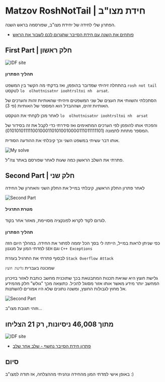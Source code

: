 
# Matzov RoshNotTail | חידת מצו"ב

הפתרון שלי לחידה של יחידת מצו"ב, שפורסמה בראש השנה.

- [פותחים את השנה עם חידת הסייבר שתגרום לכם לשבור את הראש](https://www.idf.il/%D7%90%D7%AA%D7%A8%D7%99-%D7%99%D7%97%D7%99%D7%93%D7%95%D7%AA/%D7%90%D7%92%D7%A3-%D7%94%D7%AA%D7%A7%D7%A9%D7%95%D7%91-%D7%95%D7%94%D7%94%D7%92%D7%A0%D7%94-%D7%91%D7%A1%D7%99%D7%99%D7%91%D7%A8/%D7%9B%D7%9C-%D7%94%D7%9B%D7%AA%D7%91%D7%95%D7%AA/2021/%D7%97%D7%99%D7%93%D7%AA-%D7%9E%D7%A6%D7%95%D7%91-%D7%A1%D7%99%D7%99%D7%91%D7%A8-%D7%A6%D7%94%D7%9C-%D7%90%D7%92%D7%A3-%D7%94%D7%AA%D7%A7%D7%A9%D7%95%D7%91-%D7%9E%D7%A1%D7%95%D7%95%D7%92-%D7%A8%D7%90%D7%A9-%D7%94%D7%A9%D7%A0%D7%94/)


## First Part | חלק ראשון

![IDF site](https://i.imgur.com/jGiC9sV.png)

#### תהליך הפתרון
בהתחלה זיהיתי שמדובר בהופמן, ואז בדקתי מה הקשר בין המשפט `rosh not tail` לטקסט `lo  olhottnisatnr ioohtrsltoi nh  arsat`.

הסתכלתי והשוותי את העצים של שני המשפטים וזיהיתי שהאותיות זהות והערכים של האותיות זהים, ושההבדל הוא המספר של האותיות (פי 3).

לאחר מכן לקחתי את הטקסט `lo  olhottnisatnr ioohtrsltoi nh  arsat`

והפכתי אותו להופמן לפי הערכים המתאימים ואז סידרתי כדי לקבל את זה בסידור של המספר מתחת לתמונה (0101010111110010001101010010000111011111101).

אותו דבר עשיתי במשפט השני וכך קיבלתי את ההודעה הסודית.

![My solve](https://i.imgur.com/D3Tqaa8.png)

פתרתי את השלב הראשון כמה שעות לאחר שפורסם באתר צה"ל.
## Second Part | חלק שני

לאחר פתרון החלק הראשון, קיבלתי במייל את החלק השני והאחרון של החידה

![Second Part](https://i.imgur.com/WZmQjFj.png)

#### מטרת התרגיל
לגרום לקוד לקרוא לפונקציה מסויימת, מאזור אחר בקוד.

#### תהליך הפתרון
כפי שניתן לראות במייל, הייתה לי בסך הכל יממה לפתור את החידה. במהלך היום הזה למדתי המון על מנגנון `SEH`
וגם `C++ Exceptions`

לבסוף פתרתי את התרגיל בעזרת `Stack Overflow Attack`

שמכונה בעברית `גלישת חוצץ`

 גלישת חוצץ היא שגיאת תכנות המתבטאת בכך שתוכנית מחשב כותבת לאזור בזיכרון המחשב יותר מידע מאשר אותו אזור מסוגל להכיל. כתוצאה מכך "גולש" חלק מהמידע אל מחוץ לגבולות החוצץ, ומשנה נתונים שלא היו אמורים להשתנות.

![Second Part](https://i.imgur.com/9PnS2x9.png)

וזוהי תגובת מצו"ב...
## מתוך 46,008 ניסיונות, רק 21 הצליחו

![IDF site](https://i.imgur.com/NynwhcR.png)

- [פתרון חידת הסייבר נחשף - שלב אחר שלב](https://www.idf.il/%D7%90%D7%AA%D7%A8%D7%99-%D7%99%D7%97%D7%99%D7%93%D7%95%D7%AA/%D7%90%D7%92%D7%A3-%D7%94%D7%AA%D7%A7%D7%A9%D7%95%D7%91-%D7%95%D7%94%D7%94%D7%92%D7%A0%D7%94-%D7%91%D7%A1%D7%99%D7%99%D7%91%D7%A8/%D7%9B%D7%9C-%D7%94%D7%9B%D7%AA%D7%91%D7%95%D7%AA/2021/%D7%A4%D7%AA%D7%A8%D7%95%D7%9F-%D7%97%D7%99%D7%93%D7%AA-%D7%9E%D7%A6%D7%95%D7%91-%D7%A1%D7%99%D7%99%D7%91%D7%A8-%D7%AA%D7%A7%D7%A9%D7%95%D7%91-%D7%AA%D7%9B%D7%A0%D7%95%D7%AA-%D7%A8%D7%90%D7%A9-%D7%94%D7%A9%D7%A0%D7%94/)

## סיום

באופן אישי למדתי המון מהחידה ונהניתי מההצלחה, אז תודה למצו"ב :)

